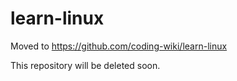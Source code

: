 # learn-linux
Moved to https://github.com/coding-wiki/learn-linux

This repository will be deleted soon.
